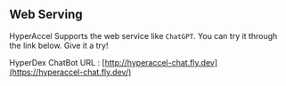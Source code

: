 
## Web Serving

HyperAccel Supports the web service like `ChatGPT`. You can try it through the link below. Give it a try!

HyperDex ChatBot URL : [http://hyperaccel-chat.fly.dev](https://hyperaccel-chat.fly.dev/)
